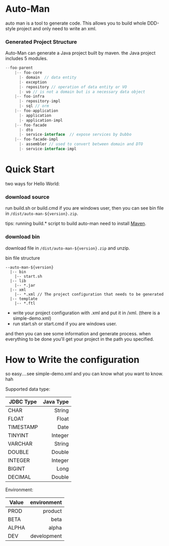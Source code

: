 Auto-Man
=================
auto man is a tool to generate code. This allows you to build whole DDD-style project and only need to write an xml.

### Generated Project Structure
Auto-Man can generate a Java project built by maven.
the Java project includes 5 modules.

```java
--foo-parent
    |-- foo-core
      |- domain  // data entity
      |- exception
      |- repository // operation of data entity or VO
      |- vo // is not a domain but is a necessary data object
    |-- foo-infra
      |- repository-impl
      |- sql // orm
    |-- foo-application
      |- application
      |- application-impl 
    |-- foo-facade
      |- dto
      |- service-interface  // expose services by Dubbo
    |-- foo-facade-impl
      |- assembler // used to convert between domain and DTO
      |- service-interface-impl
```

Quick Start
=================
two ways for Hello World:

### download source
run build.sh or build.cmd if you are windows user, then you can see bin file in `/dist/auto-man-${version}.zip`.

tips: running build.* script to build auto-man need to install [Maven](http://maven.apache.org/).
### download bin
download file in `/dist/auto-man-${version}.zip` and unzip.


bin file structure
```
--auto-man-${version}
  |-- bin
    |-- start.sh
  |-- lib
    |-- *.jar
  |-- xml
    |-- *.xml // The project configuration that needs to be generated
  |-- template
    |-- *.ftl
```


* write your project configuration with .xml and put it in /xml. (there is a simple-demo.xml)
* run start.sh or start.cmd if you are windows user.


and then you can see some information and generate process. when everything to be done you'll get your project in the path you specified.

How to Write the configuration
===========================
so easy....see simple-demo.xml and you can know what you want to know. hah


Supported data type:


| JDBC Type     | Java Type     |
| ------------- | -------------:|
| CHAR          | String        |
| FLOAT         | Float         |
| TIMESTAMP     | Date          |
| TINYINT       | Integer       |
| VARCHAR       | String        |
| DOUBLE        | Double        |
| INTEGER       | Integer       |
| BIGINT        | Long          |
| DECIMAL       | Double        |

Environment:

| Value         | environment    |
| ------------- | -------------:|
| PROD          | product        |
| BETA         | beta         |
| ALPHA     | alpha          |
| DEV       | development      |
